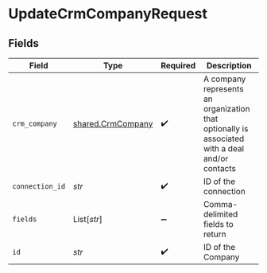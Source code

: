 # UpdateCrmCompanyRequest


## Fields

| Field                                                                                          | Type                                                                                           | Required                                                                                       | Description                                                                                    |
| ---------------------------------------------------------------------------------------------- | ---------------------------------------------------------------------------------------------- | ---------------------------------------------------------------------------------------------- | ---------------------------------------------------------------------------------------------- |
| `crm_company`                                                                                  | [shared.CrmCompany](../../models/shared/crmcompany.md)                                         | :heavy_check_mark:                                                                             | A company represents an organization that optionally is associated with a deal and/or contacts |
| `connection_id`                                                                                | *str*                                                                                          | :heavy_check_mark:                                                                             | ID of the connection                                                                           |
| `fields`                                                                                       | List[*str*]                                                                                    | :heavy_minus_sign:                                                                             | Comma-delimited fields to return                                                               |
| `id`                                                                                           | *str*                                                                                          | :heavy_check_mark:                                                                             | ID of the Company                                                                              |